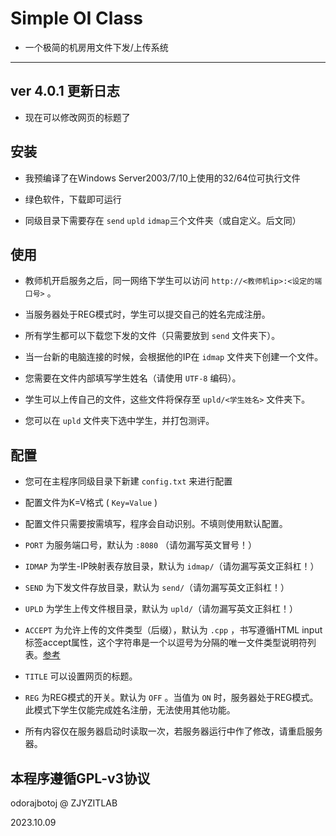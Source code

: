 # Simple OI Class

+ 一个极简的机房用文件下发/上传系统

---

## ver 4.0.1 更新日志

+ 现在可以修改网页的标题了

## 安装

+ 我预编译了在Windows Server2003/7/10上使用的32/64位可执行文件

+ 绿色软件，下载即可运行

+ 同级目录下需要存在 `send` `upld` `idmap`三个文件夹（或自定义。后文同）

## 使用

+ 教师机开启服务之后，同一网络下学生可以访问 `http://<教师机ip>:<设定的端口号>` 。

+ 当服务器处于REG模式时，学生可以提交自己的姓名完成注册。

+ 所有学生都可以下载您下发的文件（只需要放到 `send` 文件夹下）。

+ 当一台新的电脑连接的时候，会根据他的IP在 `idmap` 文件夹下创建一个文件。

+ 您需要在文件内部填写学生姓名（请使用 `UTF-8` 编码）。

+ 学生可以上传自己的文件，这些文件将保存至 `upld/<学生姓名>` 文件夹下。

+ 您可以在 `upld` 文件夹下选中学生，并打包测评。

## 配置

+ 您可在主程序同级目录下新建 `config.txt` 来进行配置

+ 配置文件为K=V格式 ( `Key=Value` )

+ 配置文件只需要按需填写，程序会自动识别。不填则使用默认配置。

+ `PORT` 为服务端口号，默认为 `:8080` （请勿漏写英文冒号！）

+ `IDMAP` 为学生-IP映射表存放目录，默认为 `idmap/`（请勿漏写英文正斜杠！） 

+ `SEND` 为下发文件存放目录，默认为 `send/`（请勿漏写英文正斜杠！） 

+ `UPLD` 为学生上传文件根目录，默认为 `upld/`（请勿漏写英文正斜杠！） 

+ `ACCEPT` 为允许上传的文件类型（后缀），默认为 `.cpp` ，书写遵循HTML input标签accept属性，这个字符串是一个以逗号为分隔的唯一文件类型说明符列表。[参考](https://developer.mozilla.org/zh-CN/docs/Web/HTML/Element/Input/file#accept)

+ `TITLE` 可以设置网页的标题。

+ `REG` 为REG模式的开关。默认为 `OFF` 。当值为 `ON` 时，服务器处于REG模式。此模式下学生仅能完成姓名注册，无法使用其他功能。

+ 所有内容仅在服务器启动时读取一次，若服务器运行中作了修改，请重启服务器。

## 本程序遵循GPL-v3协议

odorajbotoj @ ZJYZITLAB

2023.10.09
